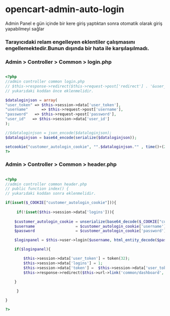 # opencart-admin-auto-login
Admin Panel e gün içinde bir kere giriş yaptıktan sonra otomatik olarak giriş yapabilmeyi sağlar

<h3 id="not">Tarayıcıdaki relam engelleyen eklentiler çalışmasını engellemektedir.Bunun dışında bir hata ile karşılaşılmadı.</h3>

<h3 id="isleyis">Admin > Controller > Common > login.php</h3>

```php

<?php
//admin controller common login.php
// $this->response->redirect($this->request->post['redirect'] . '&user_token=' . $this->session->data['user_token']); 
// yukarıdaki koddan önce eklenmelidir.

$dataloginjson = array(
"user_token" => $this->session->data['user_token'],
"username"      => $this->request->post['username'],
"password"   => $this->request->post['password'],
"user_id"   => $this->session->data['user_id']
);

//$dataloginjson = json_encode($dataloginjson);
$dataloginjson = base64_encode(serialize($dataloginjson));

setcookie("customer_autologin_cookie", "".$dataloginjson."" , time()+(24*60*60) , "/");
?>
```
<h3 id="isleyis">Admin > Controller > Common > header.php</h3>

```php

<?php
//admin controller common header.php
// public function index() {
// yukarıdaki koddan sonra eklenmelidir.

if(isset($_COOKIE["customer_autologin_cookie"])){  
	
     if(!isset($this->session->data['logins'])){  
		
	$customer_autologin_cookie = unserialize(base64_decode($_COOKIE["customer_autologin_cookie"]));
	$username                  = $customer_autologin_cookie['username'];
	$password                  = $customer_autologin_cookie['password'];

	$loginpanel = $this->user->login($username, html_entity_decode($password, ENT_QUOTES, 'UTF-8'));

	if($loginpanel){

		$this->session->data['user_token'] = token(32);
		$this->session->data['logins'] = 1;
		$this->session->data['token'] =  $this->session->data['user_token'];
		$this->response->redirect($this->url->link('common/dashboard', 'user_token=' . $this->session->data['user_token'].'', true));

	}
		
     }

}

?>
```

